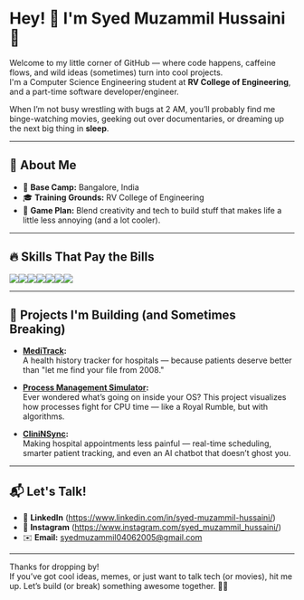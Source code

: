 # Hey! 👋 I'm Syed Muzammil Hussaini 🚀

Welcome to my little corner of GitHub — where code happens, caffeine flows, and wild ideas (sometimes) turn into cool projects.  
I'm a Computer Science Engineering student at **RV College of Engineering**, and a part-time software developer/engineer.

When I’m not busy wrestling with bugs at 2 AM, you’ll probably find me binge-watching movies, geeking out over documentaries, or dreaming up the next big thing in **sleep**.

---

## 🚀 About Me

- 📍 **Base Camp:** Bangalore, India
- 🎓 **Training Grounds:** RV College of Engineering
- 🎯 **Game Plan:** Blend creativity and tech to build stuff that makes life a little less annoying (and a lot cooler).

---

## 🔥 Skills That Pay the Bills

<div style="display: flex; flex-wrap: wrap;">
  <img src="https://img.shields.io/badge/C++-00599C?style=flat-square&logo=c%2B%2B&logoColor=white" />
  <img src="https://img.shields.io/badge/C-00599C?style=flat-square&logo=c&logoColor=white" />
  <img src="https://img.shields.io/badge/Arduino-00979D?style=flat-square&logo=arduino&logoColor=white" />
  <img src="https://img.shields.io/badge/ESP32-FFCE00?style=flat-square&logo=espressif&logoColor=black" />
  <img src="https://img.shields.io/badge/HTML-E34F26?style=flat-square&logo=html5&logoColor=white" />
  <img src="https://img.shields.io/badge/CSS-1572B6?style=flat-square&logo=css3&logoColor=white" />
  <img src="https://img.shields.io/badge/DSA-007ACC?style=flat-square&logo=leetcode&logoColor=white" />
</div>

---

## 🚧 Projects I'm Building (and Sometimes Breaking)

- **[MediTrack](https://github.com/syedmuzammil/Medi-Track):**  
  A health history tracker for hospitals — because patients deserve better than "let me find your file from 2008."

- **[Process Management Simulator](https://github.com/syedmuzammil/Process-Simulator):**  
  Ever wondered what’s going on inside your OS? This project visualizes how processes fight for CPU time — like a Royal Rumble, but with algorithms.

- **[CliniNSync](https://github.com/syedmuzammil/CliniNSync):**  
  Making hospital appointments less painful — real-time scheduling, smarter patient tracking, and even an AI chatbot that doesn’t ghost you.

---

## 📬 Let's Talk!

- 🔗 **LinkedIn** (https://www.linkedin.com/in/syed-muzammil-hussaini/)
- 📸 **Instagram** (https://www.instagram.com/syed_muzammil_hussaini/)<!-- replace with your actual username -->
- ✉️ **Email:** syedmuzammil04062005@gmail.com

---

Thanks for dropping by!  
If you’ve got cool ideas, memes, or just want to talk tech (or movies), hit me up. Let’s build (or break) something awesome together. 🚀✨
